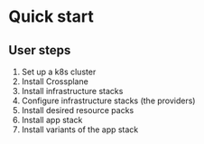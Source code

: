# Quick start

## User steps

1. Set up a k8s cluster
2. Install Crossplane
3. Install infrastructure stacks
4. Configure infrastructure stacks (the providers)
5. Install desired resource packs
6. Install app stack
7. Install variants of the app stack

